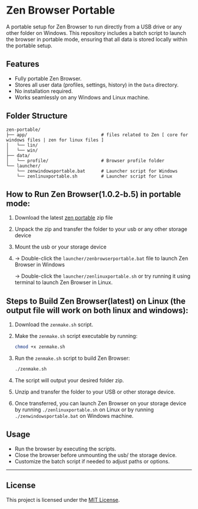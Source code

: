 # Zen Browser Portable

A portable setup for Zen Browser to run directly from a USB drive or any other folder on Windows. This repository includes a batch script to launch the browser in portable mode, ensuring that all data is stored locally within the portable setup.

## Features
- Fully portable Zen Browser.
- Stores all user data (profiles, settings, history) in the `Data` directory.
- No installation required.
- Works seamlessly on any Windows and Linux machine.

## Folder Structure
```
zen-portable/
├── app/                            # files related to Zen [ core for windows files | zen for linux files ]
│   └── lin/
│   └── win/
├── data/
│   └── profile/                    # Browser profile folder
└── launcher/
    └── zenwindowsportable.bat      # Launcher script for Windows
    └── zenlinuxportable.sh         # Launcher script for Linux

```



## How to Run Zen Browser(1.0.2-b.5) in portable mode: 
1. Download the latest [zen portable](https://github.com/wysh3/Zen-Browser-Portable/releases) zip file
   
2. Unpack the zip and transfer the folder to your usb or any other storage device

3. Mount the usb or your storage device

4. -> Double-click the `launcher/zenbrowserportable.bat` file to launch Zen Browser in Windows 

   -> Double-click the `launcher/zenlinuxportable.sh` or try running it using terminal to launch Zen Browser in Linux.

## Steps to Build Zen Browser(latest) on Linux (the output file will work on both linux and windows):

1. Download the `zenmake.sh` script.

2. Make the `zenmake.sh` script executable by running:
    ```bash
    chmod +x zenmake.sh
    ```

3. Run the `zenmake.sh` script to build Zen Browser:
    ```bash
    ./zenmake.sh
    ```

4. The script will output your desired folder zip.

5. Unzip and transfer the folder to your USB or other storage device.

6. Once transferred, you can launch Zen Browser on your storage device by running `./zenlinuxportable.sh` on Linux or by running `./zenwindowsportable.bat` on Windows machine.

## Usage
- Run the browser by executing the scripts.
- Close the browser before unmounting the usb/ the storage device.
- Customize the batch script if needed to adjust paths or options.

---

## License
This project is licensed under the [MIT License](LICENSE).
